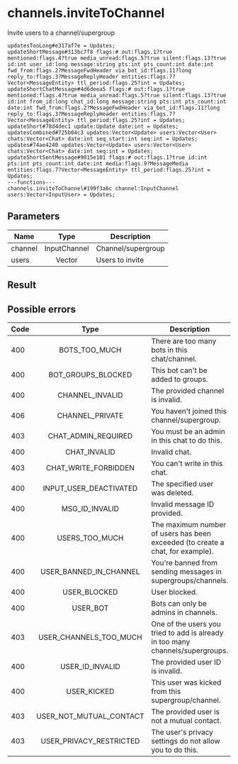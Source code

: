 # channels.inviteToChannel
Invite users to a channel/supergroup

```
updatesTooLong#e317af7e = Updates;
updateShortMessage#313bc7f8 flags:# out:flags.1?true mentioned:flags.4?true media_unread:flags.5?true silent:flags.13?true id:int user_id:long message:string pts:int pts_count:int date:int fwd_from:flags.2?MessageFwdHeader via_bot_id:flags.11?long reply_to:flags.3?MessageReplyHeader entities:flags.7?Vector<MessageEntity> ttl_period:flags.25?int = Updates;
updateShortChatMessage#4d6deea5 flags:# out:flags.1?true mentioned:flags.4?true media_unread:flags.5?true silent:flags.13?true id:int from_id:long chat_id:long message:string pts:int pts_count:int date:int fwd_from:flags.2?MessageFwdHeader via_bot_id:flags.11?long reply_to:flags.3?MessageReplyHeader entities:flags.7?Vector<MessageEntity> ttl_period:flags.25?int = Updates;
updateShort#78d4dec1 update:Update date:int = Updates;
updatesCombined#725b04c3 updates:Vector<Update> users:Vector<User> chats:Vector<Chat> date:int seq_start:int seq:int = Updates;
updates#74ae4240 updates:Vector<Update> users:Vector<User> chats:Vector<Chat> date:int seq:int = Updates;
updateShortSentMessage#9015e101 flags:# out:flags.1?true id:int pts:int pts_count:int date:int media:flags.9?MessageMedia entities:flags.7?Vector<MessageEntity> ttl_period:flags.25?int = Updates;
---functions---
channels.inviteToChannel#199f3a6c channel:InputChannel users:Vector<InputUser> = Updates;
```

## Parameters
| Name | Type | Description |
| ---- | :----: | ----------- |
| channel | InputChannel | Channel/supergroup |
| users | Vector<InputUser> | Users to invite |


## Result


## Possible errors
| Code | Type | Description |
| ---- | :----: | ----------- |
| 400 | BOTS_TOO_MUCH | There are too many bots in this chat/channel. |
| 400 | BOT_GROUPS_BLOCKED | This bot can't be added to groups. |
| 400 | CHANNEL_INVALID | The provided channel is invalid. |
| 406 | CHANNEL_PRIVATE | You haven't joined this channel/supergroup. |
| 403 | CHAT_ADMIN_REQUIRED | You must be an admin in this chat to do this. |
| 400 | CHAT_INVALID | Invalid chat. |
| 403 | CHAT_WRITE_FORBIDDEN | You can't write in this chat. |
| 400 | INPUT_USER_DEACTIVATED | The specified user was deleted. |
| 400 | MSG_ID_INVALID | Invalid message ID provided. |
| 400 | USERS_TOO_MUCH | The maximum number of users has been exceeded (to create a chat, for example). |
| 400 | USER_BANNED_IN_CHANNEL | You're banned from sending messages in supergroups/channels. |
| 400 | USER_BLOCKED | User blocked. |
| 400 | USER_BOT | Bots can only be admins in channels. |
| 403 | USER_CHANNELS_TOO_MUCH | One of the users you tried to add is already in too many channels/supergroups. |
| 400 | USER_ID_INVALID | The provided user ID is invalid. |
| 400 | USER_KICKED | This user was kicked from this supergroup/channel. |
| 403 | USER_NOT_MUTUAL_CONTACT | The provided user is not a mutual contact. |
| 403 | USER_PRIVACY_RESTRICTED | The user's privacy settings do not allow you to do this. |

